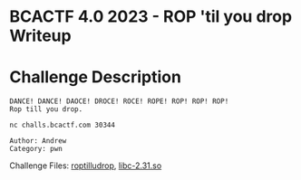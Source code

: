 # BCACTF 4.0 2023 - ROP 'til you drop Writeup

# Challenge Description
```
DANCE! DANCE! DAOCE! DROCE! ROCE! ROPE! ROP! ROP! ROP!
Rop till you drop.

nc challs.bcactf.com 30344

Author: Andrew
Category: pwn
```

Challenge Files: [roptilludrop](https://storage.googleapis.com/bcactf/roptiludrop/roptiludrop), [libc-2.31.so](https://storage.googleapis.com/bcactf/roptiludrop/libc-2.31.so)


